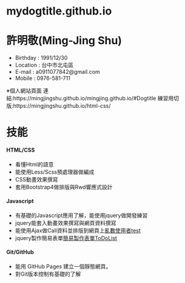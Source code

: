 # mydogtitle.github.io
 <h1>許明敬(Ming-Jing Shu)</h1>
 <ul>
  <li>Birthday : 1991/12/30</li>
  <li>Location : 台中市北屯區</li>
  <li>E-mail : a0911077842@gmail.com</li>
  <li>Mobile : 0976-581-711</li>
 </ul>
   ※個人網站頁面
   連結:https://mingjingshu.github.io/mingjing.github.io/#Dogtitle
   練習用切版:https://mingjingshu.github.io/html-css/
 </br>
 <h1>技能</h1>
 <h4>HTML/CSS</h4>
 <ul>
  <li>看懂Html的語意</li>
  <li>能使用Less/Scss預處理器做編成</li>
  <li>CSS動畫效果撰寫</li>
  <li>套用Bootstrap4做排版與Rwd響應式設計</li>
 </ul>
 
 <h4>Javascript</h4>
  <ul>
  <li>有基礎的Javascript應用了解，能使用jquery做開發練習</li>
  <li>jquery能套入動畫效果撰寫與網頁資料撰寫</li>
  <li>能使用Ajax做Call資料並排版到網頁上<a href="https://codepen.io/TTisDog/pen/ExYvbOm" target="_blank" title="亂數使用者">亂數使用者test</a>   </li>
 <li>jquery製作簡易表單<a href="https://codepen.io/TTisDog/pen/LwQaNO" target="_blank" title="ToDoList">簡易製作表單ToDoList</a></li>
 </ul>
 
 <h4>Git/GitHub</h4>
  <ul>
  <li>能用 GitHub Pages 建立一個靜態網頁。</li>
  <li>對Git版本控制有基礎的了解</li>
 </ul>
 
 
 
